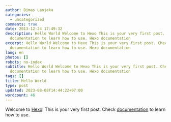 ```yaml
---
author: Dimas Lanjaka
categories:
  - uncategorized
comments: true
date: 2013-12-24 17:49:32
description: Hello World Welcome to Hexo This is your very first post. Check
  documentation to learn how to use. Hexo documentation
excerpt: Hello World Welcome to Hexo This is your very first post. Check
  documentation to learn how to use. Hexo documentation
lang: en
photos: []
robots: no-index
subtitle: Hello World Welcome to Hexo This is your very first post. Check
  documentation to learn how to use. Hexo documentation
tags: []
title: Hello World
type: post
updated: 2023-08-08T14:44:22+07:00
wordcount: 46
---
```


Welcome to [Hexo](http://zespia.tw/hexo)! This is your very first post. Check [documentation](http://zespia.tw/hexo/docs) to learn how to use.